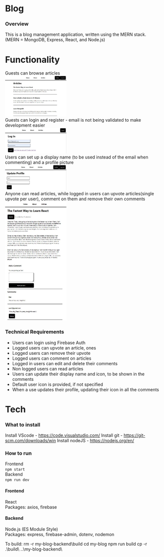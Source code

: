 # Blog  
### Overview
This is a blog management application, written using the MERN stack.  
(MERN = MongoDB, Express, React, and Node.js)

# Functionality
Guests can browse articles  
<img src="Images/articles.jpg" width="200">  
Guests can login and register - email is not being validated to make development easier  
<img src="Images/login.jpg" width="200">  
Users can set up a display name (to be used instead of the email when commenting) and a profile picture  
<img src="Images/profile_update.jpg" width="200">  
Anyone can read articles, while logged in users can upvote articles(single upvote per user), comment on them and remove their own comments  
<img src="Images/article.jpg" width="200">  


### Technical Requirements
- Users can login using Firebase Auth
- Logged users can upvote an article, ones
- Logged users can remove their upvote
- Logged users can comment on articles
- Logged in users can edit and delete their comments
- Non logged users can read articles
- Users can update their display name and icon, to be shown in the comments
- Default user icon is provided, if not specified
- When a use updates their profile, updating their icon in all the comments

# Tech
### What to install
Install VScode - https://code.visualstudio.com/
Install git - https://git-scm.com/downloads/win
Install nodeJS - https://nodejs.org/en/
### How to run
Frontend  
``npm start``  
Backend  
``npm run dev``  

#### Frontend  
React  
Packages: axios, firebase  
#### Backend  
Node.js (ES Module Style)  
Packages: express, firebase-admin, dotenv, nodemon 

To build:
rm -r my-blog-backend\build
cd my-blog
npm run build
cp -r .\build\ ..\my-blog-backend\

